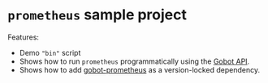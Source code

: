 # `prometheus` sample project

Features:

- Demo `"bin"` script
- Shows how to run `prometheus` programmatically using the [Gobot API](https://github.com/benallfree/gobot/tree/v1.0.0-alpha.33/docs/readme.md).
- Shows how to add [gobot-prometheus](https://www.npmjs.com/package/gobot-prometheus) as a version-locked dependency.

